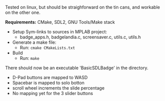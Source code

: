 Tested on linux, but should be straighforward on the tin cans, and workable on the other one.

**Requirements:** CMake, SDL2, GNU Tools/Make stack

- Setup Sym-links to sources in MPLAB project:
    - badge_apps.h, badgelandia.c, screensaver.c, utils.c, utils.h
- Generate a make file:
    - Run: ```cmake CMakeLists.txt```
- Build
    - Run: ```make```

There should now be an executable 'BasicSDLBadge' in the directory. 

- D-Pad buttons are mapped to WASD
- Spacebar is mapped to solo botton
- scroll wheel increments the slide percentage
- No mapping yet for the 3 slider buttons
